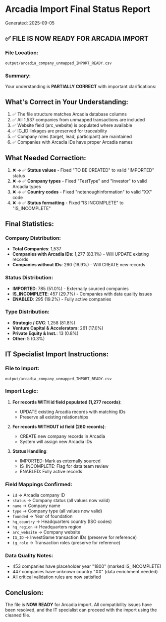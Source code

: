 # Arcadia Import Final Status Report
Generated: 2025-09-05

## ✅ FILE IS NOW READY FOR ARCADIA IMPORT

### File Location:
`output/arcadia_company_unmapped_IMPORT_READY.csv`

### Summary:
Your understanding is **PARTIALLY CORRECT** with important clarifications:

## What's Correct in Your Understanding:
1. ✅ The file structure matches Arcadia database columns
2. ✅ All 1,537 companies from unmapped transactions are included
3. ✅ Website field (arc_website) is populated where available
4. ✅ IG_ID linkages are preserved for traceability
5. ✅ Company roles (target, lead, participant) are maintained
6. ✅ Companies with Arcadia IDs have proper Arcadia names

## What Needed Correction:
1. ❌ → ✅ **Status values** - Fixed "TO BE CREATED" to valid "IMPORTED" status
2. ❌ → ✅ **Company types** - Fixed "TestType" and "Investor" to valid Arcadia types
3. ❌ → ✅ **Country codes** - Fixed "notenoughinformation" to valid "XX" code
4. ❌ → ✅ **Status formatting** - Fixed "IS INCOMPLETE" to "IS_INCOMPLETE"

## Final Statistics:

### Company Distribution:
- **Total Companies**: 1,537
- **Companies with Arcadia IDs**: 1,277 (83.1%) - Will UPDATE existing records
- **Companies without IDs**: 260 (16.9%) - Will CREATE new records

### Status Distribution:
- **IMPORTED**: 785 (51.0%) - Externally sourced companies
- **IS_INCOMPLETE**: 457 (29.7%) - Companies with data quality issues
- **ENABLED**: 295 (19.2%) - Fully active companies

### Type Distribution:
- **Strategic / CVC**: 1,258 (81.8%)
- **Venture Capital & Accelerators**: 261 (17.0%)
- **Private Equity & Inst.**: 13 (0.8%)
- **Other**: 5 (0.3%)

## IT Specialist Import Instructions:

### File to Import:
`output/arcadia_company_unmapped_IMPORT_READY.csv`

### Import Logic:
1. **For records WITH id field populated (1,277 records)**:
   - UPDATE existing Arcadia records with matching IDs
   - Preserve all existing relationships
   
2. **For records WITHOUT id field (260 records)**:
   - CREATE new company records in Arcadia
   - System will assign new Arcadia IDs
   
3. **Status Handling**:
   - IMPORTED: Mark as externally sourced
   - IS_INCOMPLETE: Flag for data team review
   - ENABLED: Fully active records

### Field Mappings Confirmed:
- `id` → Arcadia company ID
- `status` → Company status (all values now valid)
- `name` → Company name
- `type` → Company type (all values now valid)
- `founded` → Year of foundation
- `hq_country` → Headquarters country (ISO codes)
- `hq_region` → Headquarters region
- `arc_website` → Company website
- `IG_ID` → InvestGame transaction IDs (preserve for reference)
- `ig_role` → Transaction roles (preserve for reference)

### Data Quality Notes:
- 453 companies have placeholder year "1800" (marked IS_INCOMPLETE)
- 447 companies have unknown country "XX" (data enrichment needed)
- All critical validation rules are now satisfied

## Conclusion:
The file is **NOW READY** for Arcadia import. All compatibility issues have been resolved, and the IT specialist can proceed with the import using the cleaned file.